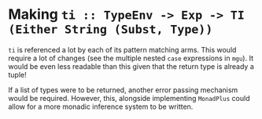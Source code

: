 # Making `ti :: TypeEnv -> Exp -> TI (Either String (Subst, Type))`

`ti` is referenced a lot by each of its pattern matching arms. This would
require a lot of changes (see the multiple nested `case` expressions
in `mgu`). It would be even less readable than this given that the return
type is already a tuple!

If a list of types were to be returned, another error passing mechanism
would be required. However, this, alongside implementing `MonadPlus` could
allow for a more monadic inference system to be written.
